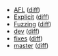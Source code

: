   * [AFL](https://fennecdjay.github.io/gwion-coverage-report/AFL) ([diff](https://fennecdjay.github.io/gwion-coverage-report/AFL/diff.html))
  * [Explicit](https://fennecdjay.github.io/gwion-coverage-report/Explicit) ([diff](https://fennecdjay.github.io/gwion-coverage-report/Explicit/diff.html))
  * [Fuzzing](https://fennecdjay.github.io/gwion-coverage-report/Fuzzing) ([diff](https://fennecdjay.github.io/gwion-coverage-report/Fuzzing/diff.html))
  * [dev](https://fennecdjay.github.io/gwion-coverage-report/dev) ([diff](https://fennecdjay.github.io/gwion-coverage-report/dev/diff.html))
  * [fixes](https://fennecdjay.github.io/gwion-coverage-report/fixes) ([diff](https://fennecdjay.github.io/gwion-coverage-report/fixes/diff.html))
  * [master](https://fennecdjay.github.io/gwion-coverage-report/master) ([diff](https://fennecdjay.github.io/gwion-coverage-report/master/diff.html))
